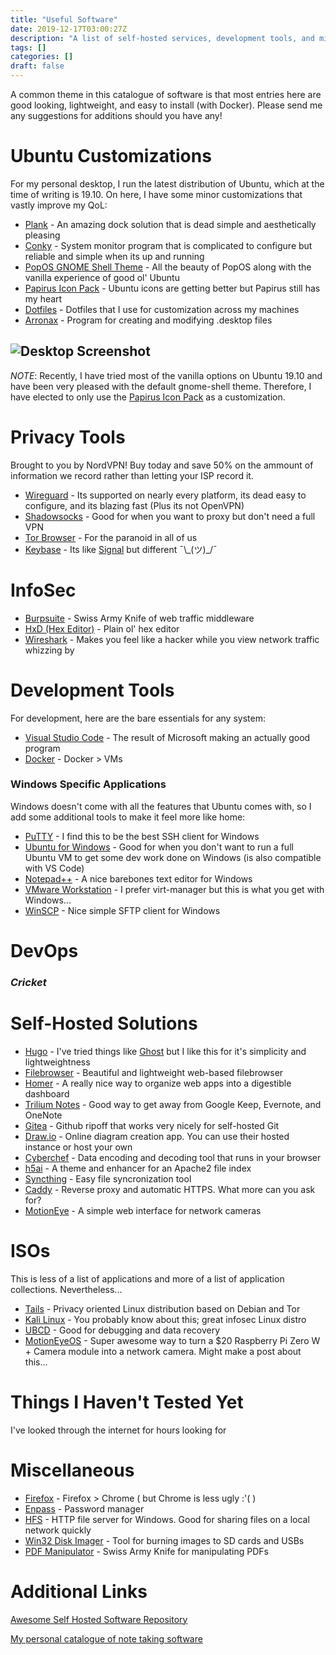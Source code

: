 ```yaml
---
title: "Useful Software"
date: 2019-12-17T03:00:27Z
description: "A list of self-hosted services, development tools, and miscellaneous applications that I've found super useful."
tags: []
categories: []
draft: false
---
```


A common theme in this catalogue of software is that most entries here are good looking, lightweight, and easy to install (with Docker). Please send me any suggestions for additions should you have any!

# Ubuntu Customizations

For my personal desktop, I run the latest distribution of Ubuntu, which at the time of writing is 19.10. On here, I have some minor customizations that vastly improve my QoL:

 - [Plank](https://launchpad.net/plank) - An amazing dock solution that is dead simple and aesthetically pleasing
 - [Conky](https://github.com/brndnmtthws/conky) - System monitor program that is complicated to configure but reliable and simple when its up and running
 - [PopOS GNOME Shell Theme](https://github.com/pop-os/gnome-shell-theme) - All the beauty of PopOS along with the vanilla experience of good ol' Ubuntu
 - [Papirus Icon Pack](https://github.com/PapirusDevelopmentTeam/papirus-icon-theme) - Ubuntu icons are getting better but Papirus still has my heart
 - [Dotfiles](https://github.com/decaby7e/dotfiles) - Dotfiles that I use for customization across my machines
 - [Arronax](https://www.florian-diesch.de/software/arronax/) - Program for creating and modifying .desktop files

## ![Desktop Screenshot](/img/neon-screenshot.png)

_NOTE_: Recently, I have tried most of the vanilla options on Ubuntu 19.10 and have been very pleased with the default gnome-shell theme. Therefore, I have elected to only use the [Papirus Icon Pack](https://github.com/PapirusDevelopmentTeam/papirus-icon-theme) as a customization.

# Privacy Tools

Brought to you by NordVPN! Buy today and save 50% on the ammount of information we record rather than letting your ISP record it.

 - [Wireguard](https://www.wireguard.com/) - Its supported on nearly every platform, its dead easy to configure, and its blazing fast (Plus its not OpenVPN)
 - [Shadowsocks](https://shadowsocks.org/en/index.html) - Good for when you want to proxy but don't need a full VPN
 - [Tor Browser](https://www.torproject.org/download/) - For the paranoid in all of us
 - [Keybase](https://keybase.io/) - Its like [Signal](https://signal.org/) but different ¯\\\_(ツ)\_/¯

# InfoSec

 - [Burpsuite](https://portswigger.net/burp) - Swiss Army Knife of web traffic middleware
 - [HxD (Hex Editor)](https://mh-nexus.de/en/hxd/) - Plain ol' hex editor
 - [Wireshark](https://www.wireshark.org/) - Makes you feel like a hacker while you view network traffic whizzing by


# Development Tools

For development, here are the bare essentials for any system:

 - [Visual Studio Code](https://code.visualstudio.com/) - The result of Microsoft making an actually good program
 - [Docker](https://www.docker.com/) - Docker > VMs

### Windows Specific Applications

Windows doesn't come with all the features that Ubuntu comes with, so I add some additional tools to make it feel more like home:

 - [PuTTY](https://www.chiark.greenend.org.uk/~sgtatham/putty/) - I find this to be the best SSH client for Windows
 - [Ubuntu for Windows](https://www.microsoft.com/en-us/p/ubuntu/9nblggh4msv6) - Good for when you don't want to run a full Ubuntu VM to get some dev work done on Windows (is also compatible with VS Code)
 - [Notepad++](https://notepad-plus-plus.org/downloads/) - A nice barebones text editor for Windows
 - [VMware Workstation](https://www.vmware.com/products/workstation-pro.html) - I prefer virt-manager but this is what you get with Windows...
 - [WinSCP](https://winscp.net/eng/index.php) - Nice simple SFTP client for Windows

# DevOps

### *Cricket*

# Self-Hosted Solutions

 - [Hugo](https://gohugo.io/) - I've tried things like [Ghost](https://ghost.org/) but I like this for it's simplicity and lightweightness
 - [Filebrowser](https://filebrowser.xyz/) - Beautiful and lightweight web-based filebrowser
 - [Homer](https://github.com/bastienwirtz/homer) - A really nice way to organize web apps into a digestible dashboard
 - [Trilium Notes](https://github.com/zadam/trilium) - Good way to get away from Google Keep, Evernote, and OneNote
 - [Gitea](https://gitea.io/en-us/) - Github ripoff that works very nicely for self-hosted Git
 - [Draw.io](https://www.draw.io/) - Online diagram creation app. You can use their hosted instance or host your own
 - [Cyberchef](https://github.com/gchq/CyberChef) - Data encoding and decoding tool that runs in your browser
 - [h5ai](https://larsjung.de/h5ai/) - A theme and enhancer for an Apache2 file index
 - [Syncthing](https://syncthing.net/) - Easy file syncronization tool
 - [Caddy](https://caddyserver.com/) - Reverse proxy and automatic HTTPS. What more can you ask for?
 - [MotionEye](https://github.com/ccrisan/motioneye) - A simple web interface for network cameras

# ISOs

This is less of a list of applications and more of a list of application collections. Nevertheless...

 - [Tails](https://tails.boum.org/) - Privacy oriented Linux distribution based on Debian and Tor
 - [Kali Linux](https://www.kali.org/) - You probably know about this; great infosec Linux distro
 - [UBCD](https://www.ultimatebootcd.com/) - Good for debugging and data recovery
 - [MotionEyeOS](https://github.com/ccrisan/motioneyeos) - Super awesome way to turn a $20 Raspberry Pi Zero W + Camera module into a network camera. Might make a post about this...

# Things I Haven't Tested Yet

I've looked through the internet for hours looking for 

# Miscellaneous

 - [Firefox](https://www.mozilla.org/en-US/firefox/) - Firefox > Chrome ( but Chrome is less ugly :'( )
 - [Enpass](https://www.enpass.io/) - Password manager
 - [HFS](https://www.rejetto.com/hfs/) - HTTP file server for Windows. Good for sharing files on a local network quickly
 - [Win32 Disk Imager](https://sourceforge.net/projects/win32diskimager/files/latest/download) - Tool for burning images to SD cards and USBs
 - [PDF Manipulator](https://github.com/coherentgraphics/cpdf-binaries) - Swiss Army Knife for manipulating PDFs



# Additional Links
[Awesome Self Hosted Software Repository](https://github.com/awesome-selfhosted/awesome-selfhosted)

[My personal catalogue of note taking software](https://blog.ranvier.net/2019/12/best-digital-note-solutions/)